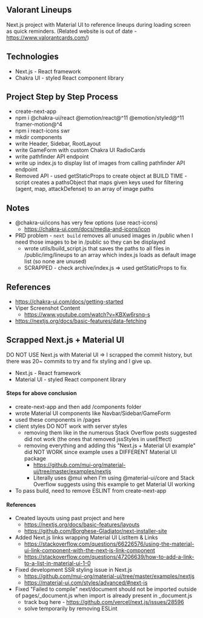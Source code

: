 ## Valorant Lineups
Next.js project with Material UI to reference lineups during loading screen as quick reminders. (Related website is out of date - https://www.valorantcards.com/)

## Technologies
- Next.js - React framework
- Chakra UI - styled React component library

## Project Step by Step Process
- create-next-app
- npm i @chakra-ui/react @emotion/react@^11 @emotion/styled@^11 framer-motion@^4
- npm i react-icons swr
- mkdir components
- write Header, Sidebar, RootLayout
- write GameForm with custom Chakra UI RadioCards
- write pathfinder API endpoint
- write up index.js to display list of images from calling pathfinder API endpoint
- Removed API - used getStaticProps to create object at BUILD TIME - script creates a pathsObject that maps given keys used for filtering (agent, map, attackDefense) to an array of image paths

## Notes
- @chakra-ui/icons has very few options (use react-icons)
  - https://chakra-ui.com/docs/media-and-icons/icon
- PRD problem - ```next build``` removes all unused images in /public when I need those images to be in /public so they can be displayed
  - wrote utils/build_script.js that saves the paths to all files in /public/img/lineups to an array which index.js loads as default image list (so none are unused)
  - SCRAPPED - check archive/index.js => used getStaticProps to fix

## References
- https://chakra-ui.com/docs/getting-started
- Viper Screenshot Content
  - https://www.youtube.com/watch?v=KBXw6rsnq-s
- https://nextjs.org/docs/basic-features/data-fetching

## Scrapped Next.js + Material UI
DO NOT USE Next.js with Material UI => I scrapped the commit history, but there was 20~ commits to try and fix styling and I give up.
- Next.js - React framework
- Material UI - styled React component library

#### Steps for above conclusion
- create-next-app and then add /components folder
- wrote Material UI components like Navbar/Sidebar/GameForm
- used these components in /pages
- client styles DO NOT work with server styles
  - removing them like in the numerous Stack Overflow posts suggested did not work (the ones that removed jssStyles in useEffect)
  - removing everything and adding this "Next.js + Material UI example" did NOT WORK since example uses a DIFFERENT Material UI package
    - https://github.com/mui-org/material-ui/tree/master/examples/nextjs
    - Literally uses @mui when I'm using @material-ui/core and Stack Overflow suggests using this example to get Material UI working
- To pass build, need to remove ESLINT from create-next-app

#### References
- Created layouts using past project and here
  - https://nextjs.org/docs/basic-features/layouts
  - https://github.com/Borghese-Gladiator/next-installer-site
- Added Next.js links wrapping Material UI ListItem & Links
  - https://stackoverflow.com/questions/66226576/using-the-material-ui-link-component-with-the-next-js-link-component
  - https://stackoverflow.com/questions/47206639/how-to-add-a-link-to-a-list-in-material-ui-1-0
- Fixed development SSR styling issue in Next.js
  - https://github.com/mui-org/material-ui/tree/master/examples/nextjs
  - https://material-ui.com/styles/advanced/#next-js
- Fixed "Failed to compile" next/document should not be imported outside of pages/_document.js when import is already present in _document.js
  - track bug here - https://github.com/vercel/next.js/issues/28596
  - solve temporarily by removing ESLint
